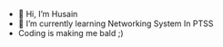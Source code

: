 - 👋 Hi, I’m Husain
- 🌱 I’m currently learning Networking System In PTSS
- Coding is making me bald ;)

